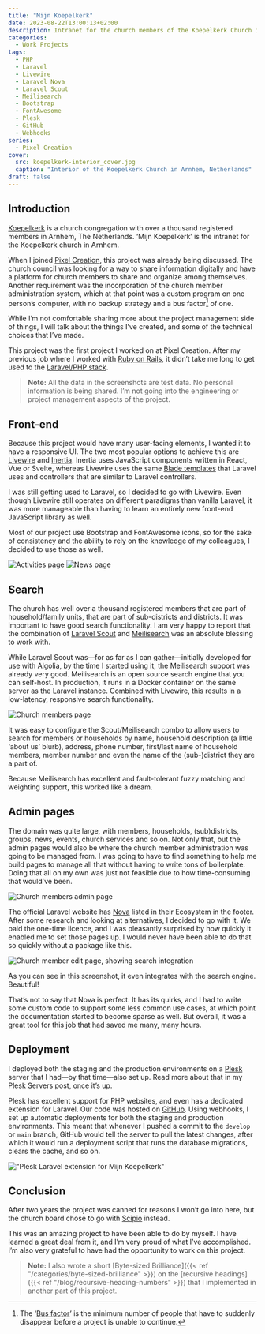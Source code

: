 ```yaml
---
title: "Mijn Koepelkerk"
date: 2023-08-22T13:00:13+02:00
description: Intranet for the church members of the Koepelkerk Church in Arnhem, Netherlands
categories:
  - Work Projects
tags:
  - PHP
  - Laravel
  - Livewire
  - Laravel Nova
  - Laravel Scout
  - Meilisearch
  - Bootstrap
  - FontAwesome
  - Plesk
  - GitHub
  - Webhooks
series:
  - Pixel Creation
cover:
  src: koepelkerk-interior_cover.jpg
  caption: "Interior of the Koepelkerk Church in Arnhem, Netherlands"
draft: false
---
```


## Introduction

[Koepelkerk](https://koepelkerk.nl/) is a church congregation with over a thousand registered members in Arnhem, The
Netherlands. ‘Mijn Koepelkerk’ is the intranet for the Koepelkerk church in Arnhem.

When I joined [Pixel Creation](https://pixelcreation.nl/), this project was already being discussed. The church council
was looking for a way to share information digitally and have a platform for church members to share and organize among
themselves. Another requirement was the incorporation of the church member administration system, which at that point
was a custom program on one person’s computer, with no backup strategy and a bus factor[^1] of one.

While I’m not comfortable sharing more about the project management side of things, I will talk about the things I’ve
created, and some of the technical choices that I’ve made.

This project was the first project I worked on at Pixel Creation. After my previous job where I worked
with [Ruby on Rails](https://rubyonrails.org/), it didn’t take me long to get used to
the [Laravel/PHP stack](https://laravel.com/).

> **Note:** All the data in the screenshots are test data. No personal information is being shared. I’m not going into
> the engineering or project management aspects of the project.

## Front-end

Because this project would have many user-facing elements, I wanted it to have a responsive UI. The two most popular
options to achieve this are [Livewire](https://laravel-livewire.com) and [Inertia](https://inertiajs.com). Inertia uses
JavaScript components written in React, Vue or Svelte, whereas Livewire uses the
same [Blade templates](https://laravel.com/docs/10.x/blade#introduction) that Laravel uses and controllers that are
similar to Laravel controllers.

I was still getting used to Laravel, so I decided to go with Livewire. Even though Livewire still operates on different
paradigms than vanilla Laravel, it was more manageable than having to learn an entirely new front-end JavaScript library
as well.

Most of our project use Bootstrap and FontAwesome icons, so for the sake of consistency and the ability to rely on the
knowledge of my colleagues, I decided to use those as well.

![Activities page](activities-page.png "Activities page")
![News page](news-page.png "News page")

## Search

The church has well over a thousand registered members that are part of household/family units, that are part of
sub-districts and districts. It was important to have good search functionality. I am very happy to report that the
combination of [Laravel Scout](https://laravel.com/docs/10.x/scout) and [Meilisearch](https://www.meilisearch.com/) was
an absolute blessing to work with.

While Laravel Scout was—for as far as I can gather—initially developed for use with Algolia, by the time I started
using it, the Meilisearch support was already very good. Meilisearch is an open source search engine that you can
self-host. In production, it runs in a Docker container on the same server as the Laravel instance. Combined with
Livewire, this results in a low-latency, responsive search functionality.

![Church members page](church-members-page.png "Church members page")

It was easy to configure the Scout/Meilisearch combo to allow users to search for members or households by name,
household description (a little ‘about us’ blurb), address, phone number, first/last name of household members,
member number and even the name of the (sub-)district they are a part of.

Because Meilisearch has excellent and fault-tolerant fuzzy matching and weighting support, this worked like a dream.

## Admin pages

The domain was quite large, with members, households, (sub)districts, groups, news, events, church services
and so on. Not only that, but the admin pages would also be where the church member administration was going to be
managed from. I was going to have to find something to help me build pages to manage all that without having to write
tons of boilerplate. Doing that all on my own was just not feasible due to how time-consuming that would’ve been.

![Church members admin page](church-members-admin-page.png "Church members admin page")

The official Laravel website has [Nova](https://nova.laravel.com/) listed in their Ecosystem in the footer. After some
research and looking at alternatives, I decided to go with it. We paid the one-time licence, and I was pleasantly
surprised by how quickly it enabled me to set those pages up. I would never have been able to do that so quickly without
a package like this.

![Church member edit page, showing search integration](church-member-edit-page.png "Church member edit page, showing search integration")

As you can see in this screenshot, it even integrates with the search engine. Beautiful!

That’s not to say that Nova is perfect. It has its quirks, and I had to write some custom code to support some less
common use cases, at which point the documentation started to become sparse as well. But overall, it was a great
tool for this job that had saved me many, many hours.

## Deployment

I deployed both the staging and the production environments on a [Plesk](https://www.plesk.com/) server that I had—by
that time—also set up. Read more about that in my Plesk Servers post, once it’s up.

Plesk has excellent support for PHP websites, and even has a dedicated extension for Laravel. Our code was hosted on
[GitHub](https://github.com/). Using webhooks, I set up automatic deployments for both the staging and production
environments. This meant that whenever I pushed a commit to the `develop` or `main` branch, GitHub would tell the server
to pull the latest changes, after which it would run a deployment script that runs the database migrations, clears the
cache, and so on.

[//]: # (TODO: [Plesk Servers]&#40;{{< ref "/blog/pixel-creation-plesk-servers" >}}&#41;)

!["Plesk Laravel extension for Mijn Koepelkerk"](plesk-laravel-extension.png "Plesk Laravel extension for Mijn Koepelkerk")

## Conclusion

After two years the project was canned for reasons I won’t go into here, but the church board chose to go with
[Scipio](https://www.scipio-app.nl/) instead.

This was an amazing project to have been able to do by myself. I have learned a great deal from it, and I’m very proud
of what I’ve accomplished. I’m also very grateful to have had the opportunity to work on this project.

> **Note:** I also wrote a short [Byte-sized Brilliance]({{< ref "/categories/byte-sized-brilliance" >}}) on the
> [recursive headings]({{< ref "/blog/recursive-heading-numbers" >}}) that I implemented in another part of this
> project.

[^1]: The ‘[Bus factor](https://en.wikipedia.org/wiki/Bus_factor)’ is the minimum number of people that have to suddenly
disappear before a project is unable to continue.
